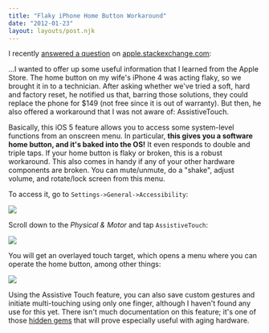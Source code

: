 ```yaml
---
title: "Flaky iPhone Home Button Workaround"
date: "2012-01-23"
layout: layouts/post.njk
---
```


I recently [answered a question](http://apple.stackexchange.com/questions/8620/flaky-iphone-4-home-button/34535#34535) on [apple.stackexchange.com](http://apple.stackexchange.com):

...I wanted to offer up some useful information that I learned from the Apple Store. The home button on my wife's iPhone 4 was acting flaky, so we brought it in to a technician. After asking whether we've tried a soft, hard and factory reset, he notified us that, barring those solutions, they could replace the phone for \$149 (not free since it is out of warranty). But then, he also offered a workaround that I was not aware of: AssistiveTouch.

Basically, this iOS 5 feature allows you to access some system-level functions from an onscreen menu. In particular, **this gives you a software home button, and it's baked into the OS!** It even responds to double and triple taps. If your home button is flaky or broken, this is a robust workaround. This also comes in handy if any of your other hardware components are broken. You can mute/unmute, do a "shake", adjust volume, and rotate/lock screen from this menu.

To access it, go to `Settings->General->Accessibility`:

![](http://bentsai.files.wordpress.com/2011/12/photo.png?w=200)

Scroll down to the _Physical & Motor_ and tap `AssistiveTouch`:

![](http://bentsai.files.wordpress.com/2011/12/photo1.png?w=200)

You will get an overlayed touch target, which opens a menu where you can operate the home button, among other things:

![](http://bentsai.files.wordpress.com/2011/12/photo2.png?w=200)

Using the Assistive Touch feature, you can also save custom gestures and initiate multi-touching using only one finger, although I haven't found any use for this yet. There isn't much documentation on this feature; it's one of those [hidden gems](http://apple.stackexchange.com/questions/27761/what-tiny-thing-in-ios-5-makes-you-smile-or-has-caught-you-off-guard) that will prove especially useful with aging hardware.
